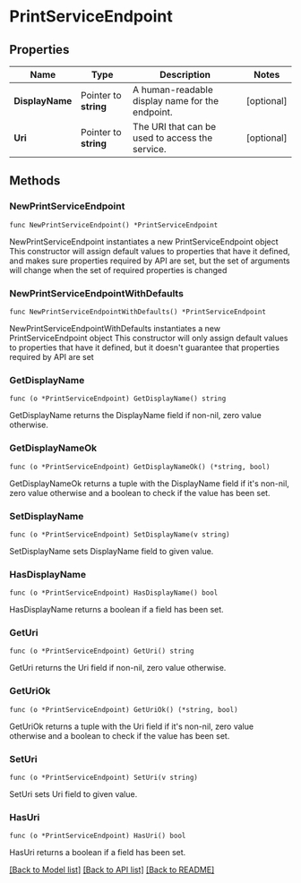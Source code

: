 # PrintServiceEndpoint

## Properties

Name | Type | Description | Notes
------------ | ------------- | ------------- | -------------
**DisplayName** | Pointer to **string** | A human-readable display name for the endpoint. | [optional] 
**Uri** | Pointer to **string** | The URI that can be used to access the service. | [optional] 

## Methods

### NewPrintServiceEndpoint

`func NewPrintServiceEndpoint() *PrintServiceEndpoint`

NewPrintServiceEndpoint instantiates a new PrintServiceEndpoint object
This constructor will assign default values to properties that have it defined,
and makes sure properties required by API are set, but the set of arguments
will change when the set of required properties is changed

### NewPrintServiceEndpointWithDefaults

`func NewPrintServiceEndpointWithDefaults() *PrintServiceEndpoint`

NewPrintServiceEndpointWithDefaults instantiates a new PrintServiceEndpoint object
This constructor will only assign default values to properties that have it defined,
but it doesn't guarantee that properties required by API are set

### GetDisplayName

`func (o *PrintServiceEndpoint) GetDisplayName() string`

GetDisplayName returns the DisplayName field if non-nil, zero value otherwise.

### GetDisplayNameOk

`func (o *PrintServiceEndpoint) GetDisplayNameOk() (*string, bool)`

GetDisplayNameOk returns a tuple with the DisplayName field if it's non-nil, zero value otherwise
and a boolean to check if the value has been set.

### SetDisplayName

`func (o *PrintServiceEndpoint) SetDisplayName(v string)`

SetDisplayName sets DisplayName field to given value.

### HasDisplayName

`func (o *PrintServiceEndpoint) HasDisplayName() bool`

HasDisplayName returns a boolean if a field has been set.

### GetUri

`func (o *PrintServiceEndpoint) GetUri() string`

GetUri returns the Uri field if non-nil, zero value otherwise.

### GetUriOk

`func (o *PrintServiceEndpoint) GetUriOk() (*string, bool)`

GetUriOk returns a tuple with the Uri field if it's non-nil, zero value otherwise
and a boolean to check if the value has been set.

### SetUri

`func (o *PrintServiceEndpoint) SetUri(v string)`

SetUri sets Uri field to given value.

### HasUri

`func (o *PrintServiceEndpoint) HasUri() bool`

HasUri returns a boolean if a field has been set.


[[Back to Model list]](../README.md#documentation-for-models) [[Back to API list]](../README.md#documentation-for-api-endpoints) [[Back to README]](../README.md)



